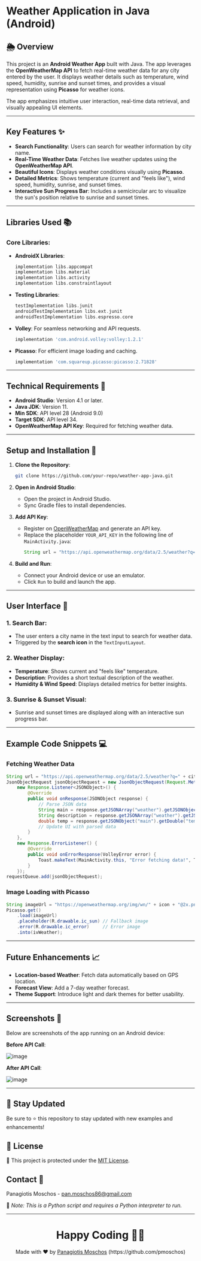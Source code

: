 # Weather Application in Java (Android)

## 🌦️ Overview

This project is an **Android Weather App** built with Java. The app leverages the **OpenWeatherMap API** to fetch real-time weather data for any city entered by the user. It displays weather details such as temperature, wind speed, humidity, sunrise and sunset times, and provides a visual representation using **Picasso** for weather icons.

The app emphasizes intuitive user interaction, real-time data retrieval, and visually appealing UI elements.

---

## Key Features ✨

- **Search Functionality**: Users can search for weather information by city name.
- **Real-Time Weather Data**: Fetches live weather updates using the **OpenWeatherMap API**.
- **Beautiful Icons**: Displays weather conditions visually using **Picasso**.
- **Detailed Metrics**: Shows temperature (current and "feels like"), wind speed, humidity, sunrise, and sunset times.
- **Interactive Sun Progress Bar**: Includes a semicircular arc to visualize the sun's position relative to sunrise and sunset times.

---

## Libraries Used 📚

### Core Libraries:
- **AndroidX Libraries**:
  ```gradle
  implementation libs.appcompat
  implementation libs.material
  implementation libs.activity
  implementation libs.constraintlayout
  ```
- **Testing Libraries**:
  ```gradle
  testImplementation libs.junit
  androidTestImplementation libs.ext.junit
  androidTestImplementation libs.espresso.core
  ```
- **Volley**: For seamless networking and API requests.
  ```gradle
  implementation 'com.android.volley:volley:1.2.1'
  ```
- **Picasso**: For efficient image loading and caching.
  ```gradle
  implementation 'com.squareup.picasso:picasso:2.71828'
  ```

---

## Technical Requirements 🔧

- **Android Studio**: Version 4.1 or later.
- **Java JDK**: Version 11.
- **Min SDK**: API level 28 (Android 9.0)
- **Target SDK**: API level 34.
- **OpenWeatherMap API Key**: Required for fetching weather data.

---

## Setup and Installation 🚀

1. **Clone the Repository**:
   ```bash
   git clone https://github.com/your-repo/weather-app-java.git
   ```

2. **Open in Android Studio**:
   - Open the project in Android Studio.
   - Sync Gradle files to install dependencies.

3. **Add API Key**:
   - Register on [OpenWeatherMap](https://openweathermap.org/) and generate an API key.
   - Replace the placeholder `YOUR_API_KEY` in the following line of `MainActivity.java`:
     ```java
     String url = "https://api.openweathermap.org/data/2.5/weather?q=" + city + "&appid=YOUR_API_KEY";
     ```

4. **Build and Run**:
   - Connect your Android device or use an emulator.
   - Click `Run` to build and launch the app.

---

## User Interface 📱

### 1. **Search Bar**:
   - The user enters a city name in the text input to search for weather data.
   - Triggered by the **search icon** in the `TextInputLayout`.

### 2. **Weather Display**:
   - **Temperature**: Shows current and "feels like" temperature.
   - **Description**: Provides a short textual description of the weather.
   - **Humidity & Wind Speed**: Displays detailed metrics for better insights.

### 3. **Sunrise & Sunset Visual**:
   - Sunrise and sunset times are displayed along with an interactive sun progress bar.

---

## Example Code Snippets 💻

### Fetching Weather Data
```java
String url = "https://api.openweathermap.org/data/2.5/weather?q=" + city + "&appid=YOUR_API_KEY";
JsonObjectRequest jsonObjectRequest = new JsonObjectRequest(Request.Method.GET, url, null,
    new Response.Listener<JSONObject>() {
        @Override
        public void onResponse(JSONObject response) {
            // Parse JSON data
            String main = response.getJSONArray("weather").getJSONObject(0).getString("main");
            String description = response.getJSONArray("weather").getJSONObject(0).getString("description");
            double temp = response.getJSONObject("main").getDouble("temp");
            // Update UI with parsed data
        }
    },
    new Response.ErrorListener() {
        @Override
        public void onErrorResponse(VolleyError error) {
            Toast.makeText(MainActivity.this, "Error fetching data!", Toast.LENGTH_SHORT).show();
        }
    });
requestQueue.add(jsonObjectRequest);
```

### Image Loading with Picasso
```java
String imageUrl = "https://openweathermap.org/img/wn/" + icon + "@2x.png";
Picasso.get()
    .load(imageUrl)
    .placeholder(R.drawable.ic_sun) // Fallback image
    .error(R.drawable.ic_error)     // Error image
    .into(ivWeather);
```

---

## Future Enhancements 📈

- **Location-based Weather**: Fetch data automatically based on GPS location.
- **Forecast View**: Add a 7-day weather forecast.
- **Theme Support**: Introduce light and dark themes for better usability.

---

## Screenshots 📸

Below are screenshots of the app running on an Android device:

**Before API Call**:

![image](https://github.com/user-attachments/assets/0eabf931-fcf7-4336-9052-6b00c3cc3386)

**After API Call**:

![image](https://github.com/user-attachments/assets/8936f56a-bc89-4222-acaa-04d1318f19c2)

---

## 📢 Stay Updated

Be sure to ⭐ this repository to stay updated with new examples and enhancements!

## 📄 License
🔐 This project is protected under the [MIT License](https://mit-license.org/).


## Contact 📧
Panagiotis Moschos - pan.moschos86@gmail.com

🔗 *Note: This is a Python script and requires a Python interpreter to run.*

---
<h1 align=center>Happy Coding 👨‍💻 </h1>

<p align="center">
  Made with ❤️ by 
  <a href="https://www.linkedin.com/in/panagiotis-moschos" target="_blank">
  Panagiotis Moschos</a> (https://github.com/pmoschos)
</p>






